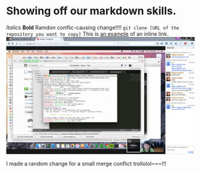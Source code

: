 # Showing off our markdown skills.
*Italics*
**Bold**
Ramdon conflic-causing change!!!!
`git clone [URL of the repository you want to copy]`
This is [an example](http://www.google.com) of an inline link.
![Alt "Our screenshot"](imgs/gps-1-1-show-your-work.PNG)

I made a random change for a small merge conflict trollolol~~~!!!
